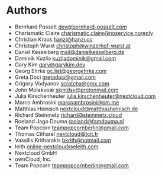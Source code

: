 <!--
  - SPDX-FileCopyrightText: 2024 Nextcloud GmbH and Nextcloud contributors
  - SPDX-License-Identifier: AGPL-3.0-or-later
-->
# Authors

- Bernhard Posselt <dev@bernhard-posselt.com>
- Charismatic Claire <charismatic.claire@noservice.noreply>
- Christian Kraus <hanzi@hanzi.cc>
- Christoph Wurst <christoph@winzerhof-wurst.at>
- Daniel Kesselberg <mail@danielkesselberg.de>
- Dominik Kuzila <kuziladominik@gmail.com>
- Gary Kim <gary@garykim.dev>
- Georg Ehrke <oc.list@georgehrke.com>
- Greta Doci <gretadoci@gmail.com>
- Grigory Vodyanov <scratchx@gmx.com>
- John Molakvoæ <skjnldsv@protonmail.com>
- Julia Kirschenheuter <julia.kirschenheuter@nextcloud.com>
- Marco Ambrosini <marcoambrosini@pm.me>
- Matthias Heinisch <nextcloud@matthiasheinisch.de>
- Richard Steinmetz <richard@steinmetz.cloud>
- Roeland Jago Douma <roeland@famdouma.nl>
- Team Popcorn <teampopcornberlin@gmail.com>
- Thomas Citharel <nextcloud@tcit.fr>
- Vassilis Kritharakis <bkrith@hotmail.com>
- leith <online-nextcloud@eleith.com>
- Nextcloud GmbH
- ownCloud, Inc.
- Team Popcorn <teampopcornberlin@gmail.com>
